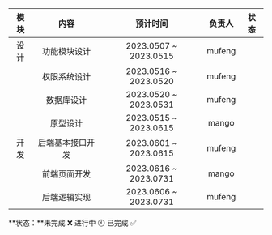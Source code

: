 | 模块 |       内容       |       预计时间        | 负责人 | 状态 |
| :--: | :--------------: | :-------------------: | :----: | :--: |
| 设计 |   功能模块设计   | 2023.0507 ~ 2023.0515 | mufeng |      |
|      |   权限系统设计   | 2023.0516 ~ 2023.0520 | mufeng |      |
|      |    数据库设计    | 2023.0520 ~ 2023.0531 | mufeng |      |
|      |     原型设计     | 2023.0515 ~ 2023.0615 | mango  |      |
| 开发 | 后端基本接口开发 | 2023.0601 ~ 2023.0615 | mufeng |      |
|      |   前端页面开发   | 2023.0616 ~ 2023.0731 | mango  |      |
|      |   后端逻辑实现   | 2023.0606 ~ 2023.0731 | mufeng |      |

**状态：**未完成 :x: 进行中 :clock10: 已完成 :white_check_mark: